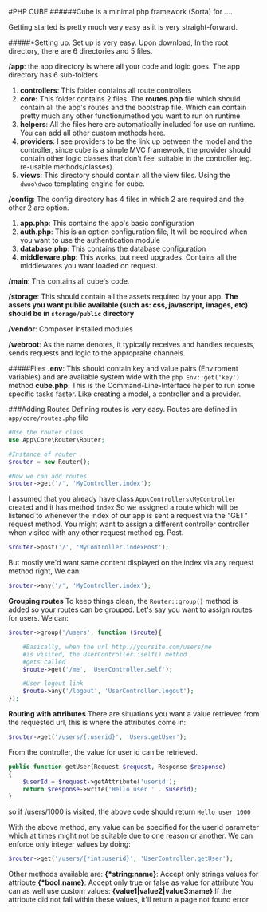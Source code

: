 #PHP CUBE
######Cube is a minimal php framework (Sorta) for ....

Getting started is pretty much very easy as it is very straight-forward.

#####*Setting up.
Set up is very easy.
Upon download, In the root directory, there are 6 directories and 5 files.

**/app**: the app directory is where all your code and logic goes.
The app directory has 6 sub-folders
1. **controllers**: This folder contains all route controllers
2. **core:** This folder contains 2 files. The **routes.php** file which should contain all the app's routes and the bootstrap file. Which can contain pretty much any other function/method you want to run on runtime.
3. **helpers**: All the files here are automatically included for use on runtime. You can add all other custom methods here.
4. **providers**: I see providers to be the link up between the model and the controller, since cube is a simple MVC framework, the provider should contain other logic classes that don't feel suitable in the controller (eg. re-usable methods/classes).
5. **views**: This directory should contain all the view files. Using the ```dwoo\dwoo``` templating engine for cube.

**/config**: The config directory has 4 files in which 2 are required and the other 2 are option.
1. **app.php**: This contains the app's basic configuration
2. **auth.php**: This is an option configuration file, It will be required when you want to use the authentication module
3. **database.php**: This contains the database configuration
4. **middleware.php**: This works, but need upgrades. Contains all the middlewares you want loaded on request.

**/main**: This contains all cube's code.

**/storage**: This should contain all the assets required by your app.
**The assets you want public available (such as: css, javascript, images, etc) should be in ```storage/public``` directory**

**/vendor**: Composer installed modules

**/webroot**: As the name denotes, it typically receives and handles requests, sends requests and logic to the appropraite channels.

#####Files
**.env**: This should contain key and value pairs (Enviroment variables) and are available system wide with the ```php Env::get('key')``` method
**cube.php**: This is the Command-Line-Interface helper to run some specific tasks faster. Like creating a model, a controller and a provider.

###Adding Routes
Defining routes is very easy. Routes are defined in ```app/core/routes.php``` file

```php
#Use the router class
use App\Core\Router\Router;

#Instance of router
$router = new Router();

#Now we can add routes
$router->get('/', 'MyController.index');
```
I assumed that you already have class ```App\Controllers\MyController``` created and it has method ```index```
So we assigned a route which will be listened to whenever the index of our app is sent a request via the "GET" request method.
You might want to assign a different controller controller when visited with any other request method eg. Post. 
```php
$router->post('/', 'MyController.indexPost');
```
But mostly we'd want same content displayed on the index via any request method right, We can:
```php
$router->any('/', 'MyController.index');
```
**Grouping routes**
To keep things clean, the ```Router::group()``` method is added so your routes can be grouped. Let's say you want to assign routes for users. We can:
```php
$router->group('/users', function ($route){

    #Basically, when the url http://yoursite.com/users/me
    #is visited, the UserController::self() method
    #gets called
    $route->get('/me', 'UserController.self');

    #User logout link
    $route->any('/logout', 'UserController.logout');
});
```
**Routing with attributes**
There are situations you want a value retrieved from the requested url, this is where the attributes come in:
```php
$router->get('/users/{:userid}', 'Users.getUser');
```
From the controller, the value for user id can be retrieved.
```php
public function getUser(Request $request, Response $response)
{
    $userId = $request->getAttribute('userid');
    return $response->write('Hello user ' . $userid);
}
```
so if /users/1000 is visited, the above code should return
```Hello user 1000```

With the above method, any value can be specified for the userId parameter which at times might not be suitable due to one reason or another.
We can enforce only integer values by doing:
```php
$router->get('/users/{*int:userid}', 'UserController.getUser');
```
Other methods available are:
**{\*string:name}**: Accept only strings values for attribute
**{\*bool:name}**: Accept only true or false as value for attribute
You can as well use custom values:
**{value1|value2|value3:name}** If the attribute did not fall within these values, it'll return a page not found error